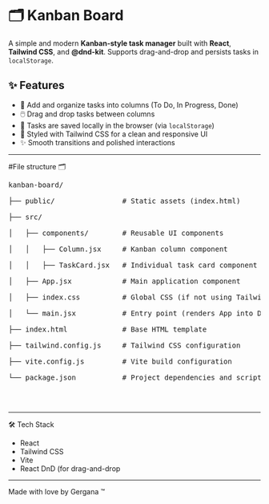 # 🗂️ Kanban Board

A simple and modern **Kanban-style task manager** built with **React**, **Tailwind CSS**, and **@dnd-kit**. Supports drag-and-drop and persists tasks in `localStorage`.


## ✨ Features

- 📌 Add and organize tasks into columns (To Do, In Progress, Done)
- 🖱️ Drag and drop tasks between columns
- 💾 Tasks are saved locally in the browser (via `localStorage`)
- 💅 Styled with Tailwind CSS for a clean and responsive UI
- ✨ Smooth transitions and polished interactions

---

#File structure 🗂

<pre>
kanban-board/<br>
├── public/                # Static assets (index.html)<br>
├── src/<br>
│   ├── components/        # Reusable UI components<br>
│   │   ├── Column.jsx     # Kanban column component<br>
│   │   ├── TaskCard.jsx   # Individual task card component<br>
│   ├── App.jsx            # Main application component<br>
│   ├── index.css          # Global CSS (if not using Tailwind exclusively)<br>
│   └── main.jsx           # Entry point (renders App into DOM)<br>
├── index.html             # Base HTML template<br>
├── tailwind.config.js     # Tailwind CSS configuration<br>
├── vite.config.js         # Vite build configuration<br>
└── package.json           # Project dependencies and scripts<br>
</pre>
<br>

---

🛠️ Tech Stack
- React<br>
- Tailwind CSS<br>
- Vite<br>
- React DnD (for drag-and-drop<br>

---

Made with love by Gergana ™
